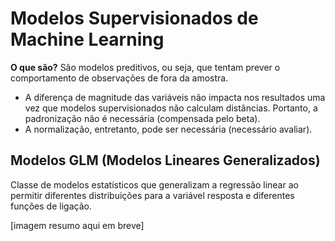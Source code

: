 # Modelos Supervisionados de Machine Learning

**O que são?** São modelos preditivos, ou seja, que tentam prever o comportamento de observações de fora da amostra.

- A diferença de magnitude das variáveis não impacta nos resultados uma vez que modelos supervisionados não calculam distâncias. Portanto, a padronização não é necessária (compensada pelo beta).
- A normalização, entretanto, pode ser necessária (necessário avaliar).

## Modelos GLM (Modelos Lineares Generalizados)

Classe de modelos estatísticos que generalizam a regressão linear ao permitir diferentes distribuições para a variável resposta e diferentes funções de ligação.

[imagem resumo aqui em breve]
